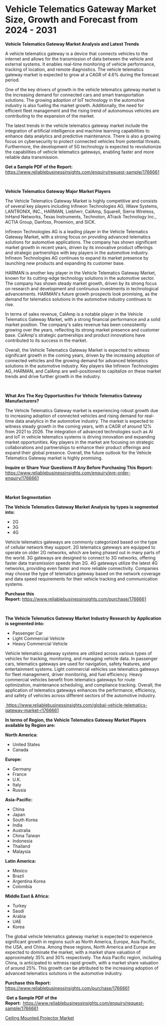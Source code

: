 <p><h1>Vehicle Telematics Gateway Market Size, Growth and Forecast from 2024 - 2031</h1></p><p><strong>Vehicle Telematics Gateway Market Analysis and Latest Trends</strong></p>
<p><p>A vehicle telematics gateway is a device that connects vehicles to the internet and allows for the transmission of data between the vehicle and external systems. It enables real-time monitoring of vehicle performance, tracking of location, and remote diagnostics. The vehicle telematics gateway market is expected to grow at a CAGR of 4.6% during the forecast period.</p><p>One of the key drivers of growth in the vehicle telematics gateway market is the increasing demand for connected cars and smart transportation solutions. The growing adoption of IoT technology in the automotive industry is also fueling the market growth. Additionally, the need for efficient fleet management and the rising trend of autonomous vehicles are contributing to the expansion of the market.</p><p>The latest trends in the vehicle telematics gateway market include the integration of artificial intelligence and machine learning capabilities to enhance data analytics and predictive maintenance. There is also a growing focus on cybersecurity to protect connected vehicles from potential threats. Furthermore, the development of 5G technology is expected to revolutionize the capabilities of vehicle telematics gateways, enabling faster and more reliable data transmission.</p></p>
<p><strong>Get a Sample PDF of the Report:&nbsp;</strong> <a href="https://www.reliablebusinessinsights.com/enquiry/request-sample/1766661">https://www.reliablebusinessinsights.com/enquiry/request-sample/1766661</a></p>
<p>&nbsp;</p>
<p><strong>Vehicle Telematics Gateway Major Market Players</strong></p>
<p><p>The Vehicle Telematics Gateway Market is highly competitive and consists of several key players including Infineon Technologies AG, iWave Systems, LANTRONIX, INC., HARMAN, Liebherr, CalAmp, Squarell, Sierra Wireless, InHand Networks, Texas Instruments, Technoton, ATrack Technology Inc., ACTIA Group, Danfoss, Proemion, and SICK.</p><p>Infineon Technologies AG is a leading player in the Vehicle Telematics Gateway Market, with a strong focus on providing advanced telematics solutions for automotive applications. The company has shown significant market growth in recent years, driven by its innovative product offerings and strategic partnerships with key players in the automotive industry. Infineon Technologies AG continues to expand its market presence by launching new products and expanding its customer base.</p><p>HARMAN is another key player in the Vehicle Telematics Gateway Market, known for its cutting-edge technology solutions in the automotive sector. The company has shown steady market growth, driven by its strong focus on research and development and continuous investments in technological advancements. HARMAN's future growth prospects look promising, as the demand for telematics solutions in the automotive industry continues to rise.</p><p>In terms of sales revenue, CalAmp is a notable player in the Vehicle Telematics Gateway Market, with a strong financial performance and a solid market position. The company's sales revenue has been consistently growing over the years, reflecting its strong market presence and customer base. CalAmp's strategic partnerships and product innovations have contributed to its success in the market.</p><p>Overall, the Vehicle Telematics Gateway Market is expected to witness significant growth in the coming years, driven by the increasing adoption of connected vehicles and the growing demand for advanced telematics solutions in the automotive industry. Key players like Infineon Technologies AG, HARMAN, and CalAmp are well-positioned to capitalize on these market trends and drive further growth in the industry.</p></p>
<p>&nbsp;</p>
<p><strong>What Are The Key Opportunities For Vehicle Telematics Gateway Manufacturers?</strong></p>
<p><p>The Vehicle Telematics Gateway market is experiencing robust growth due to increasing adoption of connected vehicles and rising demand for real-time data analytics in the automotive industry. The market is expected to witness steady growth in the coming years, with a CAGR of around 12% from 2021 to 2026. The integration of advanced technologies such as AI and IoT in vehicle telematics systems is driving innovation and expanding market opportunities. Key players in the market are focusing on strategic collaborations and partnerships to enhance their product offerings and expand their global presence. Overall, the future outlook for the Vehicle Telematics Gateway market is highly promising.</p></p>
<p><strong>Inquire or Share Your Questions If Any Before Purchasing This Report:</strong> <a href="https://www.reliablebusinessinsights.com/enquiry/pre-order-enquiry/1766661">https://www.reliablebusinessinsights.com/enquiry/pre-order-enquiry/1766661</a></p>
<p>&nbsp;</p>
<p><strong>Market Segmentation</strong></p>
<p><strong>The Vehicle Telematics Gateway Market Analysis by types is segmented into:</strong></p>
<p><ul><li>2G</li><li>3G</li><li>4G</li></ul></p>
<p><p>Vehicle telematics gateways are commonly categorized based on the type of cellular network they support. 2G telematics gateways are equipped to operate on older 2G networks, which are being phased out in many parts of the world. 3G gateways are designed to connect to 3G networks, offering faster data transmission speeds than 2G. 4G gateways utilize the latest 4G networks, providing even faster and more reliable connectivity. Companies may choose the type of telematics gateway based on the network coverage and data speed requirements for their vehicle tracking and communication systems.</p></p>
<p><strong>Purchase this Report:&nbsp;</strong><a href="https://www.reliablebusinessinsights.com/purchase/1766661">https://www.reliablebusinessinsights.com/purchase/1766661</a></p>
<p>&nbsp;</p>
<p><strong>The Vehicle Telematics Gateway Market Industry Research by Application is segmented into:</strong></p>
<p><ul><li>Passenger Car</li><li>Light Commercial Vehicle</li><li>Heavy Commercial Vehicle</li></ul></p>
<p><p>Vehicle telematics gateway systems are utilized across various types of vehicles for tracking, monitoring, and managing vehicle data. In passenger cars, telematics gateways are used for navigation, safety features, and entertainment systems. Light commercial vehicles use telematics gateways for fleet management, driver monitoring, and fuel efficiency. Heavy commercial vehicles benefit from telematics gateways for route optimization, maintenance scheduling, and compliance tracking. Overall, the application of telematics gateways enhances the performance, efficiency, and safety of vehicles across different sectors of the automotive industry.</p></p>
<p><a href="https://www.reliablebusinessinsights.com/global-vehicle-telematics-gateway-market-r1766661">&nbsp;https://www.reliablebusinessinsights.com/global-vehicle-telematics-gateway-market-r1766661</a></p>
<p><strong>In terms of Region, the Vehicle Telematics Gateway Market Players available by Region are:</strong></p>
<p>
    <p> <strong> North America: </strong>
        <ul>
            <li>United States</li>
            <li>Canada</li>
        </ul>
        </p> 
    <p> <strong> Europe: </strong>
        <ul>
            <li>Germany</li>
            <li>France</li>
            <li>U.K.</li>
            <li>Italy</li>
            <li>Russia</li>
        </ul>
        </p> 
    <p> <strong> Asia-Pacific: </strong>
        <ul>
            <li>China</li>
            <li>Japan</li>
            <li>South Korea</li>
            <li>India</li>
            <li>Australia</li>
            <li>China Taiwan</li>
            <li>Indonesia</li>
            <li>Thailand</li>
            <li>Malaysia</li>
        </ul>
        </p> 
    <p> <strong> Latin America: </strong>
        <ul>
            <li>Mexico</li>
            <li>Brazil</li>
            <li>Argentina Korea</li>
            <li>Colombia</li>
        </ul>
        </p> 
    <p> <strong> Middle East & Africa: </strong>
        <ul>
            <li>Turkey</li>
            <li>Saudi</li>
            <li>Arabia</li>
            <li>UAE</li>
            <li>Korea</li>
        </ul>
    </p>
    </p>
<p><p>The global vehicle telematics gateway market is expected to experience significant growth in regions such as North America, Europe, Asia Pacific, the USA, and China. Among these regions, North America and Europe are expected to dominate the market, with a market share valuation of approximately 35% and 30% respectively. The Asia Pacific region, including China, is anticipated to witness rapid growth, with a market share valuation of around 25%. This growth can be attributed to the increasing adoption of advanced telematics solutions in the automotive industry.</p></p>
<p><strong>Purchase this Report: </strong><a href="https://www.reliablebusinessinsights.com/purchase/1766661">https://www.reliablebusinessinsights.com/purchase/1766661</a></p>
<p>&nbsp;<strong>Get a Sample PDF of the Report:&nbsp;&nbsp;</strong><a href="https://www.reliablebusinessinsights.com/enquiry/request-sample/1766661">https://www.reliablebusinessinsights.com/enquiry/request-sample/1766661</a></p>
<p><strong></strong></p>
<p><p><a href="https://view.publitas.com/reportprime-1/global-ceiling-mounted-projector-market-status-2024-2031-and-forecast-by-region-product-end-use/">Ceiling Mounted Projector Market</a></p></p>